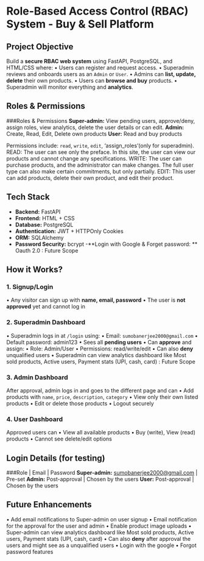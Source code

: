 # Role-Based Access Control (RBAC) System - Buy & Sell Platform
## Project Objective
Build a **secure RBAC web system** using FastAPI, PostgreSQL, and HTML/CSS where:
•	Users can register and request access.
•	Superadmin reviews and onboards users as an `Admin` or `User`.
•	Admins can **list, update, delete** their own products.
•	Users can **browse and buy** products.
•	Superadmin will monitor everything and **analytics**.
## Roles & Permissions
###Roles  &	Permissions
**Super-admin:** View pending users, approve/deny, assign roles, view analytics, delete the user details or can edit.
**Admin:** Create, Read, Edit, Delete own products 
**User:** Read and buy products


Permissions include: `read`, `write`, `edit`, ‘assign_roles’(only for superadmin).
READ: The user can see only the preface. In this site, the user can view our products and cannot change any specifications.
WRITE: The user can purchase products, and the administrator can make changes. The full user type can also make certain commitments, but only partially.
EDIT: This user can add products, delete their own product, and edit their product.
## Tech Stack
- **Backend:** FastAPI
- **Frontend:**  HTML + CSS
- **Database:** PostgreSQL
- **Authentication:** JWT + HTTPOnly Cookies
- **ORM:** SQLAlchemy
- **Password Security:** bcrypt
-**Login with Google & Forget password: ** Oauth 2.0 : Future Scope
## How it Works?
### 1. Signup/Login
•	Any visitor can sign up with **name, email, password**
•	The user is **not approved** yet and cannot log in
### 2. Superadmin Dashboard
•	Superadmin logs in at `/login` using:
•	Email: `sumobanerjee2000@gmail.com`
•	Default password: admin123
•	Sees all **pending users**
•	Can **approve** and assign:
•	Role: Admin/User
•	Permissions: read/write/edit
•	Can also **deny** unqualified users
•	Superadmin can view analytics dashboard like Most sold products, Active users, Payment stats (UPI, cash, card) : Future Scope
### 3. Admin Dashboard
After approval, admin logs in and goes to the different page and can
•	Add products with `name`, `price`, `description`, `category`
•	View only their own listed products
•	Edit or delete those products
•	Logout securely
### 4. User Dashboard
Approved users can
•	View all available products
•	Buy (write), View (read) products
•	Cannot see delete/edit options
## Login Details (for testing)
###Role	    | Email	                        | Password
**Super-admin:** sumobanerjee2000@gmail.com	| Pre-set
**Admin:**	    Post-approval	                | Chosen by the users
**User:**	    Post-approval	                | Chosen by the users
## Future Enhancements
•	Add email notifications to Super-admin on user signup
•	Email notification for the approval for the user and admin
•	Enable product image uploads
•	Super-admin can view analytics dashboard like Most sold products, Active users, Payment stats (UPI, cash, card) 
•	Can also **deny** after approval the users and might see as a unqualified users
•	Login with the google
•	Forgot password features
